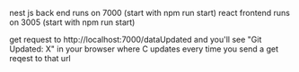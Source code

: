 nest js back end runs on 7000 (start with npm run start)
react frontend runs on 3005 (start with npm run start)

get request to http://localhost:7000/dataUpdated and you'll see "Git Updated: X" in your browser where C updates every time you send a get reqest to that url